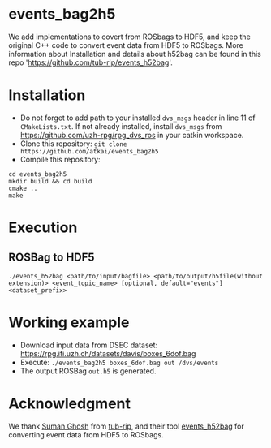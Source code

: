 # events_bag2h5
We add implementations to covert from ROSbags to HDF5, and keep the original C++ code to convert event data from HDF5 to ROSbags. More information about Installation and details about h52bag can be found in this repo 'https://github.com/tub-rip/events_h52bag'.


# Installation

* Do not forget to add path to your installed `dvs_msgs` header in line 11 of `CMakeLists.txt`. If not already installed, install `dvs_msgs` from https://github.com/uzh-rpg/rpg_dvs_ros in your catkin workspace.
* Clone this repository: `git clone https://github.com/atkai/events_bag2h5`
* Compile this repository:
```
cd events_bag2h5
mkdir build && cd build
cmake ..
make
```


# Execution
## ROSBag to HDF5
`./events_h52bag <path/to/input/bagfile> <path/to/output/h5file(without extension)> <event_topic_name> [optional, default="events"]<dataset_prefix>`



# Working example
* Download input data from DSEC dataset: https://rpg.ifi.uzh.ch/datasets/davis/boxes_6dof.bag
* Execute: `./events_bag2h5 boxes_6dof.bag out /dvs/events`
* The output ROSBag `out.h5` is generated.


# Acknowledgment
We thank [Suman Ghosh](https://www.linkedin.com/in/suman-ghosh-a8762576/) from [tub-rip](https://github.com/tub-rip), and their tool [events_h52bag](https://github.com/tub-rip/events_h52bag) for converting event data from HDF5 to ROSbags.